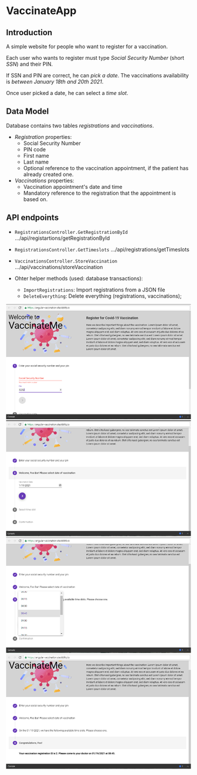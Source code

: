 # VaccinateApp

## Introduction

A simple website for people who want to register for a vaccination.

Each user who wants to register must type *Social Security Number* (short *SSN*) and their PIN.

If SSN and PIN are correct, he can *pick a date*. The vaccinations availability is *between January 18th and 20th 2021*.

Once user picked a date, he can select a *time slot*. 


## Data Model

Database contains two tables *registrations* and *vaccinations*.

* *Registration* properties:
  * Social Security Number
  * PIN code
  * First name
  * Last name
  * Optional reference to the vaccination appointment, if the patient has already created one.
* *Vaccinations* properties:
  * Vaccination appointment's date and time
  * Mandatory reference to the registration that the appointment is based on. 


## API endpoints

* `RegistrationsController.GetRegistrationById`	.../api/registartions/getRegistrationById	
* `RegistrationsController.GetTimeslots`	.../api/registrations/getTimeslots
* `VaccinationsController.StoreVaccination`	  .../api/vaccinations/storeVaccination

* Ohter helper methods (used: database transactions):
  * `ImportRegistrations`: Import registrations from a JSON file
  * `DeleteEverything`: Delete everything (registrations, vaccinations);



![Screenshot1](screen1.png)
![Screenshot2](screen2.png)
![Screenshot3](screen3.png)
![Screenshot4](screen4.png)

